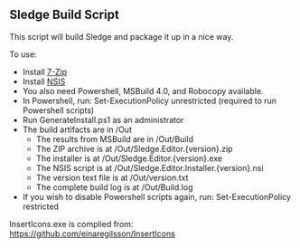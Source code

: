 Sledge Build Script
-------------------

This script will build Sledge and package it up in a nice way.

To use:

* Install [7-Zip](http://www.7-zip.org/)
* Install [NSIS](http://nsis.sourceforge.net/)
* You also need Powershell, MSBuild 4.0, and Robocopy available.
* In Powershell, run: Set-ExecutionPolicy unrestricted (required to run Powershell scripts)
* Run GenerateInstall.ps1 as an administrator
* The build artifacts are in /Out
    * The results from MSBuild are in /Out/Build
    * The ZIP archive is at /Out/Sledge.Editor.{version}.zip
    * The installer is at /Out/Sledge.Editor.{version}.exe
    * The NSIS script is at /Out/Sledge.Editor.Installer.{version}.nsi
    * The version text file is at /Out/version.txt
    * The complete build log is at /Out/Build.log
* If you wish to disable Powershell scripts again, run: Set-ExecutionPolicy restricted

InsertIcons.exe is complied from: https://github.com/einaregilsson/InsertIcons